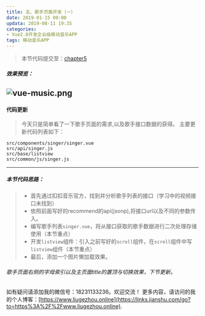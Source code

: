 ```yaml
---
title: 五、歌手页面开发（一）
date: 2019-01-15 00:00
updata: 2019-08-11 19:35
categories:
- Vue2.0开发企业级移动音乐APP
tags: 移动音乐APP
---
```

> 本节代码提交至：[chapter5](https://github.com/liugezhou/liugezhou_music/tree/chapter5)
##### 效果预览：
![vue-music.png](http://img.liugezhou.online/Vue2-05.png)
---
#### 代码更新
> 今天只是简单看了一下歌手页面的需求,以及歌手接口数据的获得。
主要更新代码列表如下：
```
src/components/singer/singer.vue
src/api/singer.js
src/base/listview
src/common/js/singer.js
```
---
##### 本节代码思路：
>+ 首先通过扣扣音乐官方，找到并分析歌手列表的接口（学习中的视频接口未找到）
>+ 依照前面写好的recommend的api(jsonp),将接口url以及不同的参数传入。
>+ 编写歌手列表`singer.vue`，将从接口获取的歌手数据进行二次处理存储使用（本节重点）
>+ 开发`listview`组件：引入之前写好的`scroll`组件，在`scroll`组件中写`listview`组件（本节重点）
>+ 最后，添加一个图片懒加载效果。

###### 歌手页面右侧的字母索引以及主页面title的置顶与切换效果，下节更新。

 如有疑问请添加我的微信号：18231133236。欢迎交流！
更多内容，请访问的我的个人博客：[https://www.liugezhou.online](https://links.jianshu.com/go?to=https%3A%2F%2Fwww.liugezhou.online).